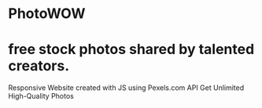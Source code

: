 # PhotoWOW
 
# free stock photos shared by talented creators.

Responsive Website created with JS using Pexels.com API
Get Unlimited High-Quality Photos



